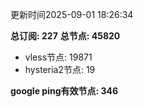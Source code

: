 更新时间2025-09-01 18:26:34

**总订阅: 227**
**总节点: 45820**
- vless节点: 19871
- hysteria2节点: 19

**google ping有效节点: 346**
